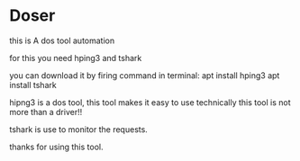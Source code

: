 # Doser
this is A dos tool automation


for this you need hping3 
and tshark

you can download it by firing command in terminal:
    apt install hping3
    apt install tshark
    
hipng3 is a dos tool, this tool makes it easy to use 
technically this tool is not more than a driver!!


tshark is use to monitor the requests.


thanks for using this tool.
